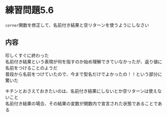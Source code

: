 # 練習問題5.6

`corner`関数を修正して、名前付き結果と空リターンを使うようにしなさい

## 内容

珍しくすぐに終わった  
名前付き結果という表現が何を指すのか始め理解できていなかったが、返り値に名前をつけることのようだ  
普段から名前をつけていたので、今まで型名だけでよかったの！！という部分に驚いた  

キチンとおさえておきたいのは、名前付き結果にしないとか空リターンは使えないこと  
名前付き結果の場合、その結果の変数が関数内で宣言された状態であることである
